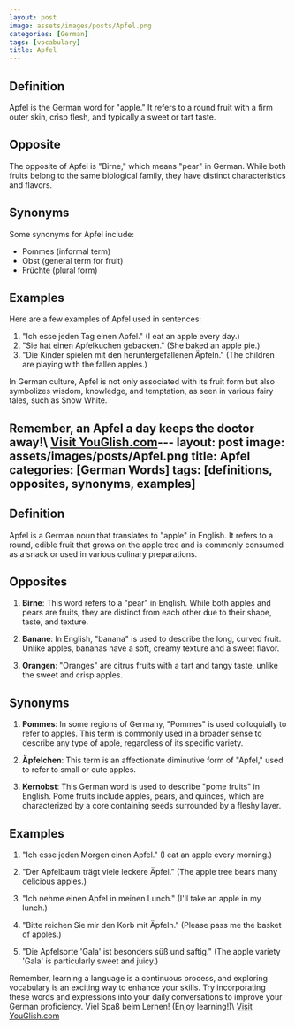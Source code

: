 ```yaml
---
layout: post
image: assets/images/posts/Apfel.png
categories: [German]
tags: [vocabulary]
title: Apfel
---
```


## Definition
Apfel is the German word for "apple." It refers to a round fruit with a firm outer skin, crisp flesh, and typically a sweet or tart taste.

## Opposite
The opposite of Apfel is "Birne," which means "pear" in German. While both fruits belong to the same biological family, they have distinct characteristics and flavors.

## Synonyms
Some synonyms for Apfel include:
- Pommes (informal term)
- Obst (general term for fruit)
- Früchte (plural form)

## Examples
Here are a few examples of Apfel used in sentences:

1. "Ich esse jeden Tag einen Apfel." (I eat an apple every day.)
2. "Sie hat einen Apfelkuchen gebacken." (She baked an apple pie.)
3. "Die Kinder spielen mit den heruntergefallenen Äpfeln." (The children are playing with the fallen apples.)

In German culture, Apfel is not only associated with its fruit form but also symbolizes wisdom, knowledge, and temptation, as seen in various fairy tales, such as Snow White.

Remember, an Apfel a day keeps the doctor away!\ <a id="yg-widget-0" class="youglish-widget" data-query="Apfel" data-lang="german" data-components="8412" data-auto-start="0" data-bkg-color="theme_light" data-title="How%20to%20pronounce%20Apfel%20in%20German"  rel="nofollow" href="https://youglish.com">Visit YouGlish.com</a><script async src="https://youglish.com/public/emb/widget.js" charset="utf-8"></script>---
layout: post
image: assets/images/posts/Apfel.png
title: Apfel
categories: [German Words]
tags: [definitions, opposites, synonyms, examples]
---

## Definition

Apfel is a German noun that translates to "apple" in English. It refers to a round, edible fruit that grows on the apple tree and is commonly consumed as a snack or used in various culinary preparations.

## Opposites

1. **Birne**: This word refers to a "pear" in English. While both apples and pears are fruits, they are distinct from each other due to their shape, taste, and texture.

2. **Banane**: In English, "banana" is used to describe the long, curved fruit. Unlike apples, bananas have a soft, creamy texture and a sweet flavor.

3. **Orangen**: "Oranges" are citrus fruits with a tart and tangy taste, unlike the sweet and crisp apples.

## Synonyms

1. **Pommes**: In some regions of Germany, "Pommes" is used colloquially to refer to apples. This term is commonly used in a broader sense to describe any type of apple, regardless of its specific variety.

2. **Äpfelchen**: This term is an affectionate diminutive form of "Apfel," used to refer to small or cute apples.

3. **Kernobst**: This German word is used to describe "pome fruits" in English. Pome fruits include apples, pears, and quinces, which are characterized by a core containing seeds surrounded by a fleshy layer.

## Examples

1. "Ich esse jeden Morgen einen Apfel." (I eat an apple every morning.)

2. "Der Apfelbaum trägt viele leckere Äpfel." (The apple tree bears many delicious apples.)

3. "Ich nehme einen Apfel in meinen Lunch." (I'll take an apple in my lunch.)

4. "Bitte reichen Sie mir den Korb mit Äpfeln." (Please pass me the basket of apples.)

5. "Die Apfelsorte 'Gala' ist besonders süß und saftig." (The apple variety 'Gala' is particularly sweet and juicy.)

Remember, learning a language is a continuous process, and exploring vocabulary is an exciting way to enhance your skills. Try incorporating these words and expressions into your daily conversations to improve your German proficiency. Viel Spaß beim Lernen! (Enjoy learning!)\ <a id="yg-widget-0" class="youglish-widget" data-query="Apfel" data-lang="german" data-components="8412" data-auto-start="0" data-bkg-color="theme_light" data-title="How%20to%20pronounce%20Apfel%20in%20German"  rel="nofollow" href="https://youglish.com">Visit YouGlish.com</a><script async src="https://youglish.com/public/emb/widget.js" charset="utf-8"></script>
